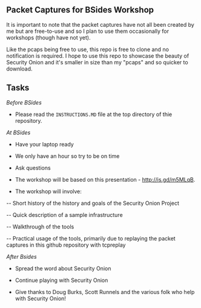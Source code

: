 Packet Captures for BSides Workshop
-----------------------------------

It is important to note that the packet captures have not all been created by me but are free-to-use and so I plan to use them occasionally for workshops (though have not yet).

Like the pcaps being free to use, this repo is free to clone and no notification is required. I hope to use this repo to showcase the beauty of Security Onion and it's smaller in size than my "pcaps" and so quicker to download.

Tasks
-----

*Before BSides*

- Please read the `INSTRUCTIONS.MD` file at the top directory of thie repository.


*At BSides*

- Have your laptop ready

- We only have an hour so try to be on time

- Ask questions

- The workshop will be based on this presentation - http://is.gd/m5MLqB.

- The workshop will involve:

-- Short history of the history and goals of the Security Onion Project

-- Quick description of a sample infrastructure

-- Walkthrough of the tools

-- Practical usage of the tools, primarily due to replaying the packet captures in this github repository with tcpreplay

*After Bsides* 

- Spread the word about Security Onion

- Continue playing with Security Onion

- Give thanks to Doug Burks, Scott Runnels and the various folk who help with Security Onion!




